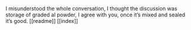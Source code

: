 I misunderstood the whole conversation, I thought the discussion was storage of graded al powder, I agree with you, once it’s mixed and sealed it’s good.
[[readme]]
[[index]]
